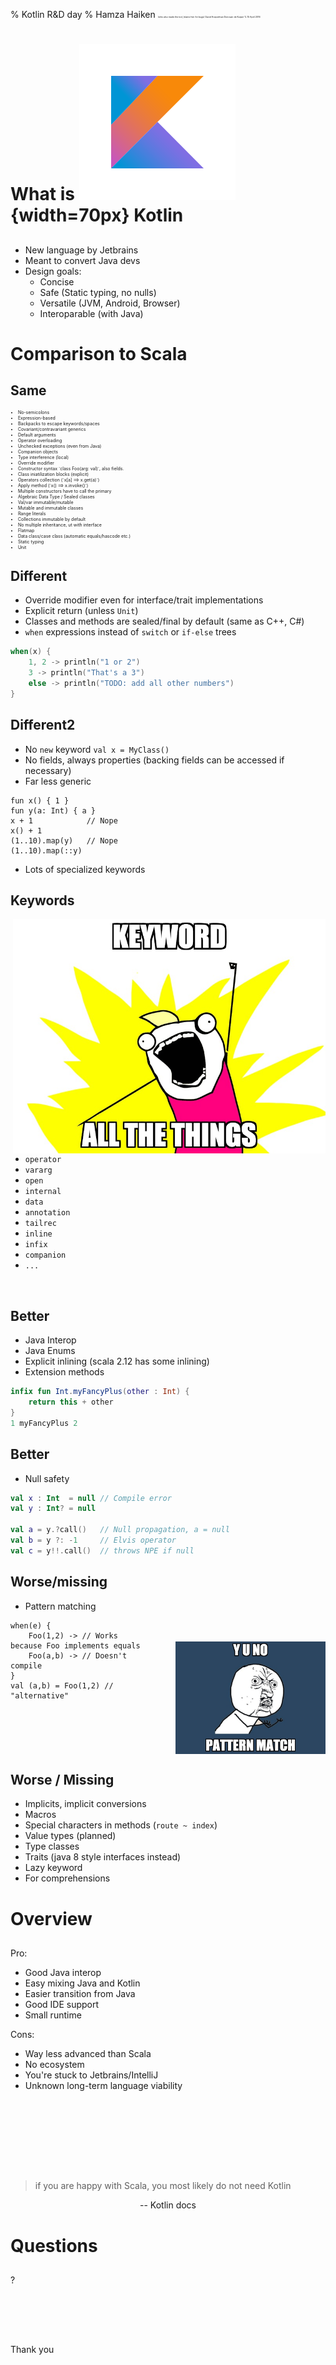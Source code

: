 % Kotlin R&D day
% Hamza Haiken <span style='font-size: 25%;'>(who also made the tool, blame him for bugs)</sub>
  David Hoepelman
  Donovan de Kuiper
% 15 April 2016

# What is ![Kotlin](img/kotlin.png){width=70px} Kotlin

##

* New language by Jetbrains
* Meant to convert Java devs
* Design goals:
    * Concise 
    * Safe (Static typing, no nulls)
    * Versatile (JVM, Android, Browser)
    * Interoparable (with Java)

# Comparison to Scala

## Same

<ul style="font-size: 50%;">
<li>No-semicolons</li>
<li>Expression-based</li>
<li>Backpacks to escape keywords/spaces</li>
<li>Covariant/contravariant generics</li>
<li>Default arguments</li>
<li>Operator overloading</li>
<li>Unchecked exceptions (even from Java)</li>
<li>Companion objects</li>
<li>Type interference (local)</li>
<li>Override modifier</li>
<li>Constructor syntax `class Foo(arg: val)`, also fields.</li>
<li>Class iniatilization blocks (explicit)</li>
<li>Operators collection (`x[a] ==> x.get(a)`)</li>
<li>Apply method (`x() ==> x.invoke()`)</li>
<li>Multiple constructors have to call the primary</li>
<li>Algebraic Data Type / Sealed classes</li>
<li>Val/var immutable/mutable</li>
<li>Mutable and immutable classes</li>
<li>Range literals</li>
<li>Collections immutable by default</li>
<li>No multiple inheritance, ut with interface</li>
<li>Flatmap</li>
<li>Data class/case class (automatic equals/hascode etc.)</li>
<li>Static typing</li>
<li>Unit</li>
</ul>

## Different

* Override modifier even for interface/trait implementations
* Explicit return (unless `Unit`) 
* Classes and methods are sealed/final by default (same as C++, C#)
* `when` expressions instead of `switch` or `if-else` trees

```Kotlin
when(x) {
	1, 2 -> println("1 or 2")
	3 -> println("That's a 3")
	else -> println("TODO: add all other numbers")
}
```

## Different2

* No `new` keyword `val x = MyClass()`
* No fields, always properties (backing fields can be accessed if necessary)
* Far less generic

```
fun x() { 1 }
fun y(a: Int) { a }
x + 1            // Nope
x() + 1
(1..10).map(y)   // Nope
(1..10).map(::y)
```

* Lots of specialized keywords

## Keywords

<img style="display: block; width: 500px; float: right;" src="img/kotlinrd/keywordallthethings.jpg" />

* `operator`
* `vararg`
* `open`
* `internal`
* `data`
* `annotation`
* `tailrec`
* `inline`
* `infix`
* `companion`
* `...`

<br style="clear:both"/>

## Better

* Java Interop
* Java Enums
* Explicit inlining (scala 2.12 has some inlining)
* Extension methods

```Kotlin
infix fun Int.myFancyPlus(other : Int) {
	return this + other
}
1 myFancyPlus 2
```

## Better

* Null safety

```Kotlin
val x : Int  = null // Compile error
val y : Int? = null

val a = y.?call()   // Null propagation, a = null
val b = y ?: -1     // Elvis operator
val c = y!!.call()  // throws NPE if null
```

## Worse/missing

<img src="img/kotlinrd/yunopatternmatch.jpeg" width="240" style="display: block; float: right; margin-left: 50px; margin-top: 65px;" />

* Pattern matching

```
when(e) {
	Foo(1,2) -> // Works because Foo implements equals
	Foo(a,b) -> // Doesn't compile
}
val (a,b) = Foo(1,2) // "alternative"
```

<br style="clear:both"/>

## Worse / Missing

* Implicits, implicit conversions
* Macros
* Special characters in methods (`route ~ index`)
* Value types (planned)
* Type classes
* Traits (java 8 style interfaces instead)
* Lazy keyword
* For comprehensions

# Overview

##

Pro:

+ Good Java interop
+ Easy mixing Java and Kotlin
+ Easier transition from Java
+ Good IDE support
+ Small runtime

Cons: 

<ul class="minusbullets">
<li>Way less advanced than Scala</li>
<li>No ecosystem</li>
<li>You're stuck to Jetbrains/IntelliJ</li>
<li>Unknown long-term language viability</li>
</ul>

## 

<div style="height: 100px;"></div>

> if you are happy with Scala, you most likely do not need Kotlin

<center>-- Kotlin docs</center>

 
# Questions

##

<p class="huge">?</p>

##

<br><br><br><p class="big">Thank you</p>